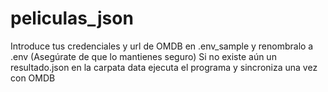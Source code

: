 # peliculas_json

Introduce tus credenciales y url de OMDB en .env_sample y renombralo a .env (Asegúrate de que lo mantienes seguro)
Si no existe aún un resultado.json en la carpata data ejecuta el  programa y sincroniza una vez con OMDB

